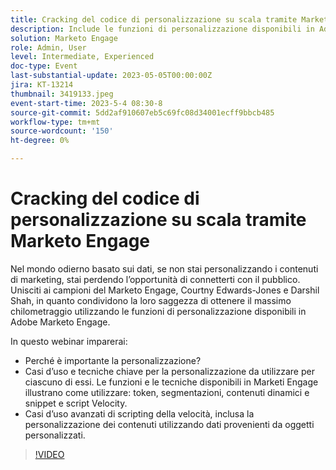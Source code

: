 ```yaml
---
title: Cracking del codice di personalizzazione su scala tramite Marketo Engage
description: Include le funzioni di personalizzazione disponibili in Adobe Marketo Engage, token, segmentazioni, contenuti dinamici e snippet e Velocity Scripting.  Casi d’uso avanzati di scripting della velocità, inclusa la personalizzazione dei contenuti utilizzando dati provenienti da oggetti personalizzati.
solution: Marketo Engage
role: Admin, User
level: Intermediate, Experienced
doc-type: Event
last-substantial-update: 2023-05-05T00:00:00Z
jira: KT-13214
thumbnail: 3419133.jpeg
event-start-time: 2023-5-4 08:30-8
source-git-commit: 5dd2af910607eb5c69fc08d34001ecff9bbcb485
workflow-type: tm+mt
source-wordcount: '150'
ht-degree: 0%

---
```



# Cracking del codice di personalizzazione su scala tramite Marketo Engage

Nel mondo odierno basato sui dati, se non stai personalizzando i contenuti di marketing, stai perdendo l’opportunità di connetterti con il pubblico. Unisciti ai campioni del Marketo Engage, Courtny Edwards-Jones e Darshil Shah, in quanto condividono la loro saggezza di ottenere il massimo chilometraggio utilizzando le funzioni di personalizzazione disponibili in Adobe Marketo Engage.

In questo webinar imparerai:

* Perché è importante la personalizzazione?
* Casi d’uso e tecniche chiave per la personalizzazione da utilizzare per ciascuno di essi. Le funzioni e le tecniche disponibili in Marketi Engage illustrano come utilizzare: token, segmentazioni, contenuti dinamici e snippet e script Velocity.
* Casi d’uso avanzati di scripting della velocità, inclusa la personalizzazione dei contenuti utilizzando dati provenienti da oggetti personalizzati.

>[!VIDEO](https://video.tv.adobe.com/v/3419133/?learn=on)
